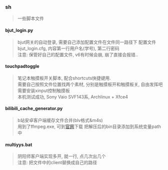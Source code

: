 ### sh
> 一些脚本文件

#### bjut_login.py
> bjut网关的自动登录, 需要自己添加配置文件在文件同一路径下
> 配置文件bjut_login.cfg, 内容第一行用户名(学号), 第二行密码  
> 注意: 保管好自己的配置文件, v6有时候会崩, 崩了直接会报错..

#### touchpadtoggle
> 笔记本触摸板开关脚本, 配合shortcuts快捷键用.  
> 需要自己按照文件位置找两个素材, 分别是触摸板开和触摸板关, 自由发挥吧  
> 需要安装xinput控制触摸板  
> 本机测试成功, Sony Vaio SVF143系, Archlinux + Xfce4 

#### bilibili_cache_generator.py  
> b站安卓客户端缓存文件合并(blv格式&m4s)  
> 用到了ffmpeg.exe, 可到[官网](http://www.ffmpeg.org/download.html)下载
> 把解压后的bin目录添加到系统变量path中


#### multiyys.bat
> 阴阳师客户端实现多开, 就一行, 点几次出几个  
> 注意: 把文件中的client替换成自己的路径


